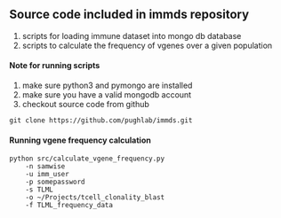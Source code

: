 ## Source code included in **immds** repository
1. scripts for loading immune dataset into mongo db database
2. scripts to calculate the frequency of vgenes over a given population


#### Note for running scripts
1. make sure python3 and pymongo are installed
2. make sure you have a valid mongodb account
3. checkout source code from github
```
git clone https://github.com/pughlab/immds.git
```

#### Running vgene frequency calculation

```
python src/calculate_vgene_frequency.py
    -n samwise
    -u imm_user
    -p somepassword
    -s TLML
    -o ~/Projects/tcell_clonality_blast
    -f TLML_frequency_data
```